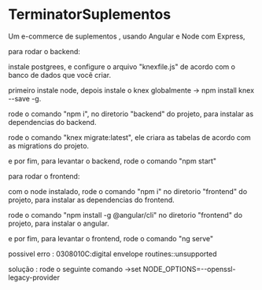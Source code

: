 # TerminatorSuplementos
Um e-commerce de suplementos , usando Angular e Node com Express,

para rodar o backend:

instale postgrees, e configure o arquivo "knexfile.js" de acordo com o banco de dados que você criar.

primeiro instale node, depois instale o knex globalmente -> npm install knex --save -g.

rode o comando "npm i", no diretorio "backend" do projeto, para instalar as dependencias do backend.

rode o comando "knex migrate:latest", ele criara as tabelas de acordo com as migrations do projeto.

e por fim, para levantar o backend, rode o comando "npm start"

para rodar o frontend:

com o node instalado, rode o comando "npm i" no diretorio "frontend" do projeto, para instalar as dependencias do frontend.

rode o comando "npm install -g @angular/cli" no diretorio "frontend" do projeto, para instalar o angular.

e por fim, para levantar o frontend, rode o comando "ng serve"

possivel erro : 0308010C:digital envelope routines::unsupported

solução : rode o seguinte comando ->set NODE_OPTIONS=--openssl-legacy-provider
